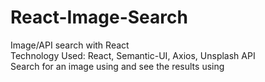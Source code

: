 # React-Image-Search
Image/API search with React <br/>
Technology Used: React, Semantic-UI, Axios, Unsplash API <br/>
Search for an image using and see the results using
